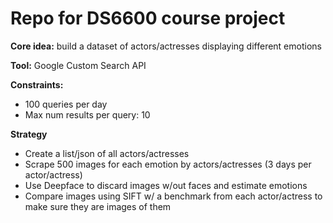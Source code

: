 # Repo for DS6600 course project

**Core idea:** build a dataset of actors/actresses displaying different emotions

**Tool:** Google Custom Search API

**Constraints:** 

- 100 queries per day
- Max num results per query: 10

**Strategy**

- Create a list/json of all actors/actresses
- Scrape 500 images for each emotion by actors/actresses (3 days per actor/actress)
- Use Deepface to discard images w/out faces and estimate emotions
- Compare images using SIFT w/ a benchmark from each actor/actress to make sure they are images of them

